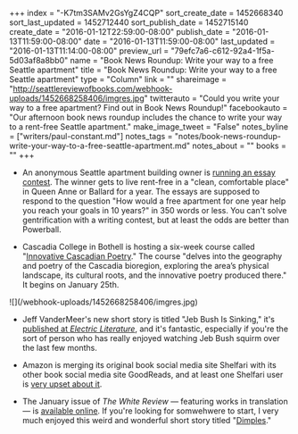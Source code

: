 +++
index = "-K7tm3SAMv2GsYgZ4CQP"
sort_create_date = 1452668340
sort_last_updated = 1452712440
sort_publish_date = 1452715140
create_date = "2016-01-12T22:59:00-08:00"
publish_date = "2016-01-13T11:59:00-08:00"
date = "2016-01-13T11:59:00-08:00"
last_updated = "2016-01-13T11:14:00-08:00"
preview_url = "79efc7a6-c612-92a4-1f5a-5d03af8a8bb0"
name = "Book News Roundup: Write your way to a free Seattle apartment"
title = "Book News Roundup: Write your way to a free Seattle apartment"
type = "Column"
link = ""
shareimage = "http://seattlereviewofbooks.com/webhook-uploads/1452668258406/imgres.jpg"
twitterauto = "Could you write your way to a free apartment? Find out in Book News Roundup!"
facebookauto = "Our afternoon book news roundup includes the chance to write your way to a rent-free Seattle apartment."
make_image_tweet = "False"
notes_byline = ["writers/paul-constant.md"]
notes_tags = "notes/book-news-roundup-write-your-way-to-a-free-seattle-apartment.md"
notes_about = ""
books = ""
+++
* An anonymous Seattle apartment building owner is [running an essay contest](http://www.essayforfreeapartment.com/). The winner gets to live rent-free in a "clean, comfortable place" in Queen Anne or Ballard for a year. The essays are supposed to respond to the question "How would a free apartment for one year help you reach your goals in 10 years?" in 350 words or less. You can't solve gentrification with a writing contest, but at least the odds are better than Powerball.

* Cascadia College in Bothell is hosting a six-week course called "[Innovative Cascadian Poetry](https://www.canvas.net/browse/cascadiacc/courses/innovative-cascadia-poetry)." The course "delves into the geography and poetry of the Cascadia bioregion, exploring the area’s physical landscape, its cultural roots, and the innovative poetry produced there." It begins on January 25th.

<p>![](/webhook-uploads/1452668258406/imgres.jpg)</p>

* Jeff VanderMeer's new short story is titled "Jeb Bush Is Sinking," it's [published at *Electric Literature*](http://electricliterature.com/jeb-bush-is-sinking-new-fiction-from-jeff-vandermeer/), and it's fantastic, especially if you're the sort of person who has really enjoyed watching Jeb Bush squirm over the last few months.

* Amazon is merging its original book social media site Shelfari with its other book social media site GoodReads, and at least one Shelfari user is [very upset about it](http://thereadersroom.org/2016/01/12/amazon-kills-shelfari/).

* The January issue of *The White Review* — featuring works in translation — is [available online](http://www.thewhitereview.org/online-issue/january-2016/). If you're looking for somwehwere to start, I very much enjoyed this weird and wonderful short story titled "[Dimples](http://www.thewhitereview.org/fiction/dimples/)."